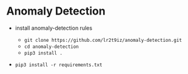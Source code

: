 # Anomaly Detection
- install anomaly-detection rules
    - `git clone https://github.com/lr2t9iz/anomaly-detection.git`
    - `cd anomaly-detection`
    - `pip3 install .`

- `pip3 install -r requirements.txt`